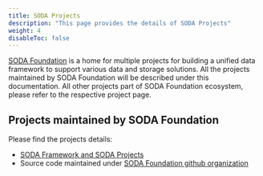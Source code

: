 ```yaml
---
title: SODA Projects
description: "This page provides the details of SODA Projects"
weight: 4
disableToc: false
---
```

[SODA Foundation](https://sodafoundation.io) is a home for multiple projects for building a unified data framework to support various data and storage solutions. All the projects maintained by SODA Foundation will be described under this documentation. All other projects part of SODA Foundation ecosystem, please refer to the respective project page.

## Projects maintained by SODA Foundation
Please find the projects details:

 - [SODA Framework and SODA Projects](https://github.com/sodafoundation/design-specs/blob/master/SODAFrameworkAndSODAProjects.md)
 - Source code maintained under [SODA Foundation github organization](https://github.com/sodafoundation)
 
